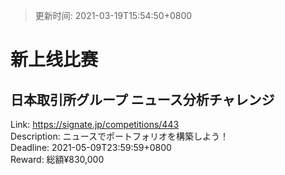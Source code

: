 > 更新时间: 2021-03-19T15:54:50+0800 

# 新上线比赛


## 日本取引所グループ ニュース分析チャレンジ
Link: https://signate.jp/competitions/443  
Description: ニュースでポートフォリオを構築しよう！  
Deadline: 2021-05-09T23:59:59+0800  
Reward: 総額¥830,000  

